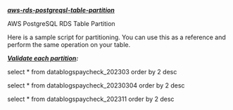 ***[aws-rds-postgreqsl-table-partition](https://github.com/idevopz/aws-rds-postgreqsl-table-partition)***

AWS PostgreSQL RDS Table Partition

Here is a sample script for partitioning. You can use this as a reference and perform the same operation on your table.

***[Validate each partition](https://github.com/idevopz/aws-rds-postgreqsl-table-partition):***

select * from datablogspaycheck_202303 order by 2 desc

select * from datablogspaycheck_20230304 order by 2 desc

select * from datablogspaycheck_202311 order by 2 desc
